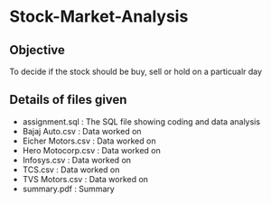 # Stock-Market-Analysis
## Objective
To decide if the stock should be buy, sell or hold on a particualr day
## Details of files given
- assignment.sql : The SQL file showing coding and data analysis
- Bajaj Auto.csv : Data worked on
- Eicher Motors.csv : Data worked on
- Hero Motocorp.csv : Data worked on
- Infosys.csv : Data worked on
- TCS.csv : Data worked on
- TVS Motors.csv : Data worked on
- summary.pdf : Summary

